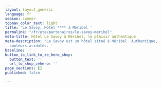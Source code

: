 ```yaml
---
layout: layout_generic
language: fr
season: summer
topnav_color_text: light
title: 'Le Savoy, Hôtel **** à Méribel '
permalink: "/fr/ete/partenaires/le-savoy-meribel"
meta-title: Hôtel Le Savoy à Méribel, le plaisir authentique
meta-description: 'Le Savoy est un hôtel situé à Méribel. Authentique, typique aux
  couleurs acidulés. '
baseline: ''
button_to_link_to_ze_hero_shop:
  button_text: ''
  url_to_shop_zehero: ''
page_sections: []
published: false

---
```

